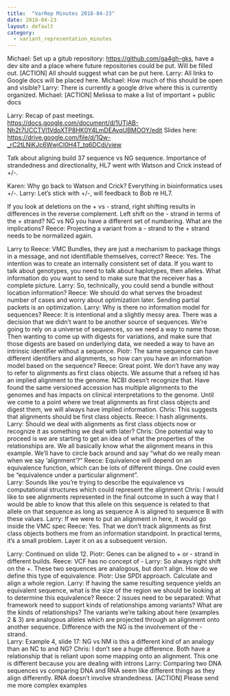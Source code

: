 ```yaml
---
title:  "VarRep Minutes 2018-04-23"
date: 2018-04-23
layout: default
category:
  - variant_representation_minutes
---
```

Michael: Set up a gitub repository: https://github.com/ga4gh-gks, have a dev site and a place where future repositories could be put.  Will be filled out. [ACTION] All should suggest what can be put here.
Larry: All links to Google docs will be placed here.
Michael:  How much of this should be open and visible?
Larry: There is currently a google drive where this is currently organized.
Michael: [ACTION] Melissa to make a list of important + public docs

Larry: Recap of past meetings.  https://docs.google.com/document/d/1UTjAB-Nh2t7UCCTVl1VdoXTP8HK0Y4LmDEAvqUBMOOY/edit
Slides here: https://drive.google.com/file/d/1Qw-_rC2tLNiKJc6WwjCl0H4T_tq6DCdi/view 

Talk about aligning build 37 sequence vs NG sequence.
Importance of strandedness and directionality, HL7 went with Watson and Crick instead of +/-.

Karen: Why go back to Watson and Crick?  Everything in bioinformatics uses +/-.
Larry: Let’s stick with +/-, will feedback to Bob re HL7.

If you look at deletions on the + vs - strand, right shifting results in differences in the reverse complement.  Left shift on the - strand in terms of the + strand? NC vs NG you have a different set of numbering.  What are the implications?
Reece: Projecting a variant from a - strand to the + strand needs to be normalized again.  

Larry to Reece: VMC Bundles, they are just a mechanism to package things in a message, and not identifiable themselves, correct?
Reece: Yes.  The intention was to create an internally consistent set of data.  If you want to talk about genotypes, you need to talk about haplotypes, then alleles.  What information do you want to send to make sure that the receiver has a complete picture.
Larry: So, technically, you could send a bundle without location information?
Reece: We should do what serves the broadest number of cases and worry about optimization later.  Sending partial packets is an optimization.
Larry:  Why is there no information model for sequences?
Reece: It is intentional and a slightly messy area.  There was a decision that we didn’t want to be another source of sequences.  We’re going to rely on a universe of sequences, so we need a way to name those.  Then wanting to come up with digests for variations, and make sure that those digests are based on underlying data, we needed a way to have an intrinsic identifier without a sequence.
Piotr: The same sequence can have different identifiers and alignments, so how can you have an information model based on the sequence?
Reece: Great point.  We don’t have any way to refer to alignments as first class objects.  We assume that a refseq id has an implied alignment to the genome.  NCBI doesn’t recognize that.  Have found the same versioned accession has multiple alignments to the genomes and has impacts on clinical interpretations to the genome.  Until we come to a point where we treat alignments as first class objects and digest them, we will always have implied information.
Chris: This suggests that alignments should be first class objects.
Reece: I hash alignments.
Larry: Should we deal with alignments as first class objects now or recognize it as something we deal with later?
Chris: One potential way to proceed is we are starting to get an idea of what the properties of the relationships are.  We all basically know what the alignment means in this example.  We’ll have to circle back around and say “what do we really mean when we say ‘alignment’?”
Reece: Equivalence will depend on an equivalence function, which can be lots of different things. One could even be “equivalence under a particular alignment”.  
Larry: Sounds like you’re trying to describe the equivalence vs computational structures which could represent the alignment
Chris: I would like to see alignments represented in the final outcome in such a way that I would be able to know that this allele on this sequence is related to that allele on that sequence as long as sequence A is aligned to sequence B with these values.
Larry: If we were to put an alignment in here, it would go inside the VMC spec
Reece: Yes. That we don’t track alignments as first class objects bothers me from an information standpoint. In practical terms, it’s a small problem. Layer it on as a subsequent version.

Larry: Continued on slide 12.
Piotr: Genes can be aligned to + or - strand in different builds.
Reece: VCF has no concept of -
Larry: So always right shift on the +.  These two sequences are analogous, but don’t align.  How do we define this type of equivalence.
Piotr: Use SPDI approach.  Calculate and align a whole region.
Larry: If having the same resulting sequence yields an equivalent sequence, what is the size of the region we should be looking at to determine this equivalence?
Reece: 2 issues need to be separated: What framework need to support kinds of relationships among variants? What are the kinds of relationships? The variants we’re talking about here (examples 2 & 3) are analogous alleles which are projected through an alignment onto another sequence.  Difference with the NG is the involvement of the - strand.  
Larry: Example 4, slide 17: NG vs NM is this a different kind of an analogy than an NC to and NG?
Chris: I don’t see a huge difference. Both have a relationship that is reliant upon some mapping onto an alignment. This one is different because you are dealing with introns
Larry: Comparing two DNA sequences vs comparing DNA and RNA seem like different things as they align differently.  RNA doesn’t involve strandedness.
[ACTION] Please send me more complex examples

